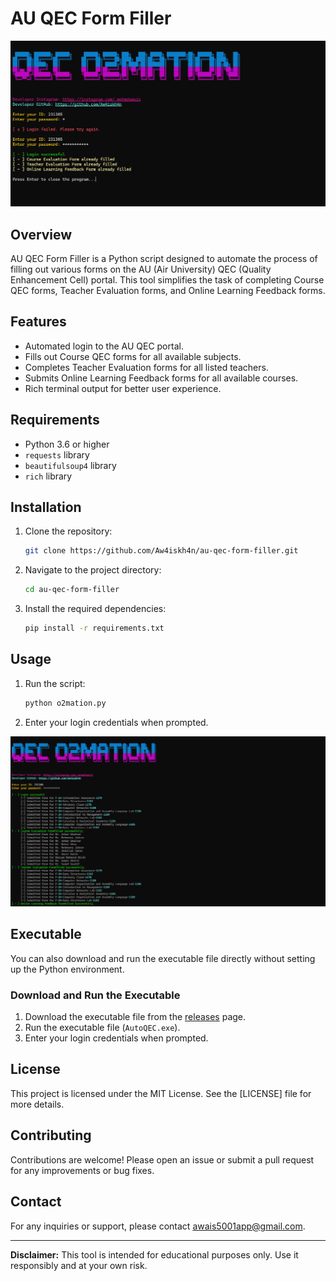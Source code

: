 # AU QEC Form Filler

![Banner](screenshots/interface.png)

## Overview

AU QEC Form Filler is a Python script designed to automate the process of filling out various forms on the AU (Air University) QEC (Quality Enhancement Cell) portal. This tool simplifies the task of completing Course QEC forms, Teacher Evaluation forms, and Online Learning Feedback forms.

## Features

- Automated login to the AU QEC portal.
- Fills out Course QEC forms for all available subjects.
- Completes Teacher Evaluation forms for all listed teachers.
- Submits Online Learning Feedback forms for all available courses.
- Rich terminal output for better user experience.

## Requirements

- Python 3.6 or higher
- `requests` library
- `beautifulsoup4` library
- `rich` library

## Installation

1. Clone the repository:
    ```bash
    git clone https://github.com/Aw4iskh4n/au-qec-form-filler.git
    ```
2. Navigate to the project directory:
    ```bash
    cd au-qec-form-filler
    ```
3. Install the required dependencies:
    ```bash
    pip install -r requirements.txt
    ```

## Usage

1. Run the script:
    ```bash
    python o2mation.py
    ```
2. Enter your login credentials when prompted.

![Banner](screenshots/filled.png)

## Executable

You can also download and run the executable file directly without setting up the Python environment. 

### Download and Run the Executable

1. Download the executable file from the [releases](https://github.com/Aw4iskh4n/au-qec-form-filler/releases) page.
2. Run the executable file (`AutoQEC.exe`).
3. Enter your login credentials when prompted.


## License

This project is licensed under the MIT License. See the [LICENSE] file for more details.

## Contributing

Contributions are welcome! Please open an issue or submit a pull request for any improvements or bug fixes.

## Contact

For any inquiries or support, please contact awais5001app@gmail.com.

---

**Disclaimer:** This tool is intended for educational purposes only. Use it responsibly and at your own risk.
